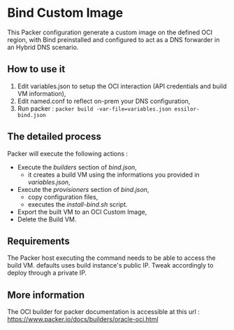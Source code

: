 # Bind Custom Image

This Packer configuration generate a custom image on the defined OCI region, with Bind preinstalled and configured to act as a DNS forwarder in an Hybrid DNS scenario.

## How to use it

1. Edit variables.json to setup the OCI interaction (API credentials and build VM information),
2. Edit named.conf to reflect on-prem your DNS configuration,
3. Run packer :	`packer build -var-file=variables.json essilor-bind.json`

## The detailed process

Packer will execute the following actions :

- Execute the *builders* section of *bind.json*,
  - it creates a build VM using the informations you provided in *variables.json*,
- Execute the *provisioners* section of *bind.json*,
  - copy configuration files,
  - executes the *install-bind.sh* script.
- Export the built VM to an OCI Custom Image,
- Delete the Build VM.

## Requirements

The Packer host executing the command needs to be able to access the build VM. defaults uses build instance's public IP.
Tweak accordingly to deploy through a private IP.

## More information

The OCI builder for packer documentation is accessible at this url : https://www.packer.io/docs/builders/oracle-oci.html
